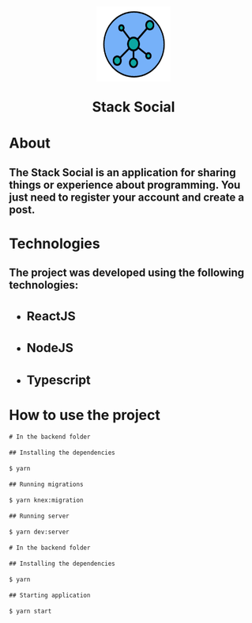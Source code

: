 <h1 align="center">
    <img src="./frontend/src/assets/images/icon.svg" width="150px" height="150px"/>
    <p>Stack Social</p>
</h1>

# About

<h2> The <b>Stack Social</b> is an application for sharing things or experience about programming. You just need to register your account and create a post.</h2>

# Technologies 

<h2> The project was developed using the following technologies:

<ul>
    <li><h3></b>ReactJS</b></h3></li>
    <li><h3></b>NodeJS</b></h3></li>
    <li><h3></b>Typescript</b></h3></li>
</ul>

# How to use the project

````
# In the backend folder

## Installing the dependencies

$ yarn 

## Running migrations

$ yarn knex:migration

## Running server

$ yarn dev:server

# In the backend folder

## Installing the dependencies

$ yarn 

## Starting application

$ yarn start

